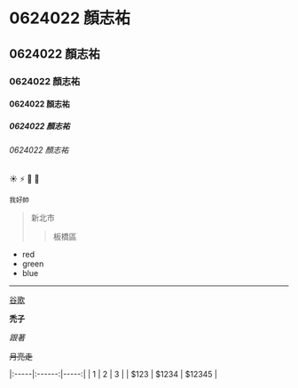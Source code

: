 # 0624022 顏志祐

## 0624022 顏志祐

### 0624022 顏志祐

#### 0624022 顏志祐

##### 0624022 顏志祐

###### 0624022 顏志祐

:sunny:
:zap:
:horse:
:cow2:

```我好帥```
>新北市
>>板橋區


* red
* green
* blue

***
[谷歌](https://www.google.com.tw/)

**禿子**

*跟著*

~~月亮走~~

|:-----|:------:|-----:|
| 1    |   2    |   3  |
| $123 |   $1234    |   $12345  |
